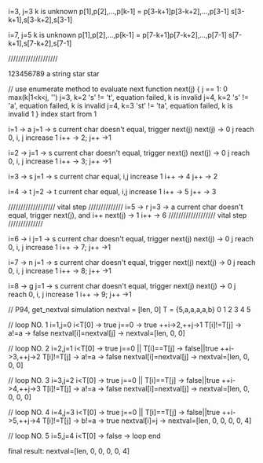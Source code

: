 
i=3, j=3
k is unknown
p[1],p[2],...,p[k-1] = p[3-k+1]p[3-k+2],...,p[3-1]
s[3-k+1],s[3-k+2],s[3-1]

i=7, j=5
k is unknown
p[1],p[2],...,p[k-1] = p[7-k+1]p[7-k+2],...,p[7-1]
s[7-k+1],s[7-k+2],s[7-1]


////////////////////

123456789
a string star
star

// use enumerate method to evaluate next function
next(j) {
    j == 1: 0
    max(k|1<k<j, '')
        j=3, k=2 's' != 't', equation failed, k is invalid
        j=4, k=2 's' != 'a', equation failed, k is invalid
        j=4, k=3 'st' != 'ta', equation failed, k is invalid
    1
}
index start from 1

i=1     -> a
j=1     -> s
current char doesn't equal, trigger next(j)
next(j) -> 0
j reach 0, i, j increase 1
i++ -> 2; j++   ->1

i=2     -> 
j=1     -> s
current char doesn't equal, trigger next(j)
next(j) -> 0
j reach 0, i, j increase 1
i++ -> 3; j++   ->1

i=3     -> s
j=1     -> s
current char equal, i,j increase 1
i++     -> 4
j++     -> 2

i=4     -> t
j=2     -> t
current char equal, i,j increase 1
i++     -> 5
j++     -> 3

/////////////////// vital step //////////////
i=5     -> r
j=3     -> a
current char doesn't equal, trigger next(j), and i++
next(j) -> 1
i++     -> 6
/////////////////// vital step //////////////

i=6     -> i
j=1     -> s
current char doesn't equal, trigger next(j)
next(j) -> 0
j reach 0, i, j increase 1
i++ -> 7; j++   ->1

i=7     -> n
j=1     -> s
current char doesn't equal, trigger next(j)
next(j) -> 0
j reach 0, i, j increase 1
i++ -> 8; j++   ->1

i=8     -> g
j=1     -> s
current char doesn't equal, trigger next(j)
next(j) -> 0
j reach 0, i, j increase 1
i++ -> 9; j++   ->1

// P94, get_nextval simulation
nextval = [len, 0]
T = {5,a,a,a,a,b}
     0 1 2 3 4 5

// loop NO. 1
i=1,j=0
i<T[0] -> true
j==0 -> true
++i->2,++j->1
T[i]!=T[j] -> a!=a -> false
nextval[i]=nextval[j] -> nextval=[len, 0, 0]

// loop NO. 2
i=2,j=1
i<T[0] -> true
j==0 || T[i]==T[j] -> false||true
++i->3,++j->2
T[i]!=T[j] -> a!=a -> false
nextval[i]=nextval[j] -> nextval=[len, 0, 0, 0]

// loop NO. 3
i=3,j=2
i<T[0] -> true
j==0 || T[i]==T[j] -> false||true
++i->4,++j->3
T[i]!=T[j] -> a!=a -> false
nextval[i]=nextval[j] -> nextval=[len, 0, 0, 0, 0]

// loop NO. 4
i=4,j=3
i<T[0] -> true
j==0 || T[i]==T[j] -> false||true
++i->5,++j->4
T[i]!=T[j] -> b!=a -> true
nextval[i]=j -> nextval=[len, 0, 0, 0, 0, 4]

// loop NO. 5
i=5,j=4
i<T[0] -> false -> loop end

final result: nextval=[len, 0, 0, 0, 0, 4]


